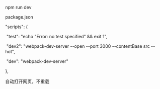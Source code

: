  npm run dev

 package.json

"scripts": {

​    "test": "echo \"Error: no test specified\" && exit 1",

​    "dev2": "webpack-dev-server --open --port 3000 --contentBase src --hot",

​    "dev": "webpack-dev-server"

  },

自动打开网页，不重载

